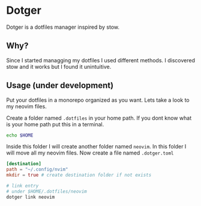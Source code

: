 # Dotger
Dotger is a dotfiles manager inspired by stow.

## Why?
Since I started managging my dotfiles I used different methods. I discovered stow and it works but
I found it unintuitive.

## Usage (under development)
Put your dotfiles in a monorepo organized as you want.
Lets take a look to my neovim files.

Create a folder named `.dotfiles` in your home path. If you dont know what is your home path put this in a terminal.
```sh
echo $HOME
```

Inside this folder I will create another folder named `neovim`.
In this folder I will move all my neovim files. Now create a file named `.dotger.toml`

```toml
[destination]
path = "~/.config/nvim"
mkdir = true # create destination folder if not exists
```

```sh
# link entry
# under $HOME/.dotfiles/neovim
dotger link neovim
```

